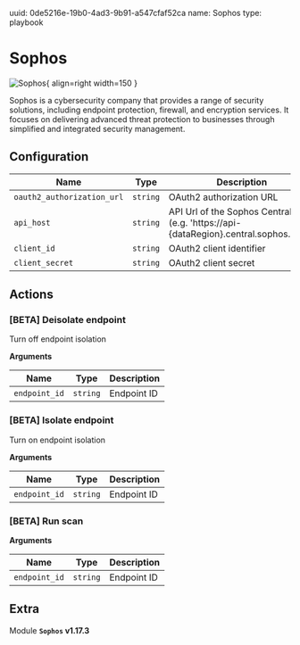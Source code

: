 uuid: 0de5216e-19b0-4ad3-9b91-a547cfaf52ca
name: Sophos
type: playbook

# Sophos

![Sophos](/assets/playbooks/library/sophos.png){ align=right width=150 }

Sophos is a cybersecurity company that provides a range of security solutions, including endpoint protection, firewall, and encryption services. It focuses on delivering advanced threat protection to businesses through simplified and integrated security management.

## Configuration

| Name      |  Type   |  Description  |
| --------- | ------- | --------------------------- |
| `oauth2_authorization_url` | `string` | OAuth2 authorization URL |
| `api_host` | `string` | API Url of the Sophos Central API (e.g. 'https://api-{dataRegion}.central.sophos.com') |
| `client_id` | `string` | OAuth2 client identifier |
| `client_secret` | `string` | OAuth2 client secret |

## Actions

### [BETA] Deisolate endpoint

Turn off endpoint isolation

**Arguments**

| Name      |  Type   |  Description  |
| --------- | ------- | --------------------------- |
| `endpoint_id` | `string` | Endpoint ID |

### [BETA] Isolate endpoint

Turn on endpoint isolation

**Arguments**

| Name      |  Type   |  Description  |
| --------- | ------- | --------------------------- |
| `endpoint_id` | `string` | Endpoint ID |

### [BETA] Run scan



**Arguments**

| Name      |  Type   |  Description  |
| --------- | ------- | --------------------------- |
| `endpoint_id` | `string` | Endpoint ID |


## Extra

Module **`Sophos` v1.17.3**